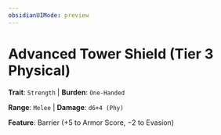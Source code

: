 ```yaml
---
obsidianUIMode: preview
---
```

# Advanced Tower Shield (Tier 3 Physical)

**Trait**: `Strength` | **Burden**: `One-Handed`

**Range**: `Melee` | **Damage**: `d6+4 (Phy)`

**Feature**: Barrier (+5 to Armor Score, −2 to Evasion)
